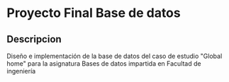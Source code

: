 # Proyecto Final Base de datos
## Descripcion
Diseño e implementación de la base de datos del caso de estudio "Global home" 
para la asignatura Bases de datos impartida en Facultad de ingeniería

 
